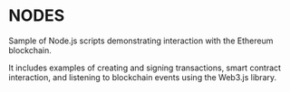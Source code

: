 # NODES

Sample of Node.js scripts demonstrating interaction with the Ethereum blockchain. 

It includes examples of creating and signing transactions, smart contract interaction, and listening to blockchain events using the Web3.js library.
